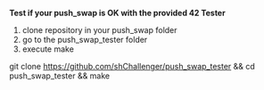**Test if your push_swap is OK with the provided 42 Tester**

1. clone repository in your push_swap folder
2. go to the push_swap_tester folder
3. execute make

git clone https://github.com/shChallenger/push_swap_tester && cd push_swap_tester && make
